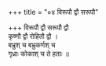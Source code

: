 +++
title = "०४ विरूपौ द्वौ सरूपौ"

+++
विरूपौ द्वौ सरूपौ द्वौ  
कृष्णौ द्वौ रोहितौ द्वौ ।  
बभ्रुश् च बभ्रुकर्णश् च  
गृध्राः कोकाश् च ते हताः ॥